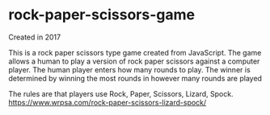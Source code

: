 # rock-paper-scissors-game

Created in 2017

This is a rock paper scissors type game created from JavaScript. The game allows a human to play a version of rock paper scissors 
against a computer player. The human player enters how many rounds to play. The winner is determined by winning the most rounds in 
however many rounds are played

The rules are that players use Rock, Paper, Scissors, Lizard, Spock. https://www.wrpsa.com/rock-paper-scissors-lizard-spock/
